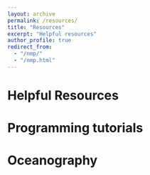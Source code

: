 ```yaml
---
layout: archive
permalink: /resources/
title: "Resources"
excerpt: "Helpful resources"
author_profile: true
redirect_from: 
  - "/nmp/"
  - "/nmp.html"
---
```


Helpful Resources
======

Programming tutorials
======

Oceanography
======


